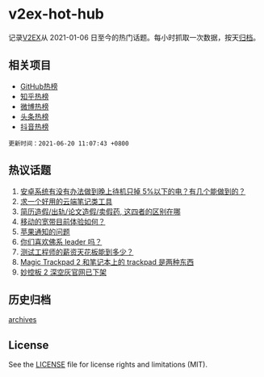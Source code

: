 # v2ex-hot-hub

 记录[V2EX](https://www.v2ex.com/)从 2021-01-06 日至今的热门话题。每小时抓取一次数据，按天[归档](archives)。
 
 ## 相关项目

- [GitHub热榜](https://github.com/snaildev/github-hot-hub)
- [知乎热榜](https://github.com/snaildev/zhihu-hot-hub)
- [微博热榜](https://github.com/snaildev/weibo-hot-hub)
- [头条热榜](https://github.com/snaildev/toutiao-hot-hub)
- [抖音热榜](https://github.com/snaildev/douyin-hot-hub)


 `更新时间：2021-06-20 11:07:43 +0800`

## 热议话题

1. [安卓系统有没有办法做到晚上待机只掉 5%以下的电？有几个能做到的？](https://www.v2ex.com/t/784505)
1. [求一个好用的云端笔记类工具](https://www.v2ex.com/t/784502)
1. [简历造假/出轨/论文造假/卖假药, 这四者的区别在哪](https://www.v2ex.com/t/784443)
1. [移动的宽带目前体验如何？](https://www.v2ex.com/t/784509)
1. [苹果通知的问题](https://www.v2ex.com/t/784441)
1. [你们喜欢佛系 leader 吗？](https://www.v2ex.com/t/784455)
1. [测试工程师的薪资天花板能到多少？](https://www.v2ex.com/t/784430)
1. [Magic Trackpad 2 和笔记本上的 trackpad 是两种东西](https://www.v2ex.com/t/784555)
1. [妙控板 2 深空灰官网已下架](https://www.v2ex.com/t/784465)

## 历史归档

[archives](archives)

## License

See the [LICENSE](LICENSE) file for license rights and limitations (MIT).
